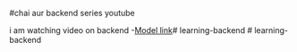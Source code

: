 #chai aur backend series youtube

i am watching video on backend
-[Model link](https://app.eraser.io/workspace/YtPqZ1VogxGy1jzIDkzj)#   l e a r n i n g - b a c k e n d  
 #   l e a r n i n g - b a c k e n d  
 